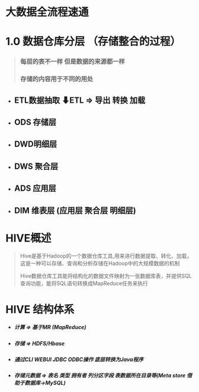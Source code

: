 # 大数据全流程速通

# 1.0 数据仓库分层 （存储整合的过程）

> ### 每层的表不一样 但是数据的来源都一样
>
> ### 存储的内容用于不同的用处

- ## ETL数据抽取 ⬇ETL => 导出 转换 加载

- ## ODS 存储层

- ## DWD明细层

- ## DWS 聚合层

- ## ADS 应用层

- ## DIM 维表层 (应用层 聚合层 明细层)



# HIVE概述

> Hive是基于Hadoop的一个数据仓库工具,用来进行数据提取、转化、加载，这是一种可以存储、查询和分析存储在Hadoop中的大规模数据的机制
>
> Hive数据仓库工具能将结构化的数据文件映射为一张数据库表，并提供SQL查询功能，能将SQL语句转换成MapReduce任务来执行

# HIVE 结构体系

- ##### 计算 => 基于MR (MapReduce)

- ##### 存储 => HDFS/Hbase

- ##### 通过CLI WEBUI JDBC ODBC操作 底层转换为Java程序

- ##### 存储元数据 => 表名 类型 拥有者 列分区字段 表数据所在目录等(Meta store 借助于数据库->MySQL)

